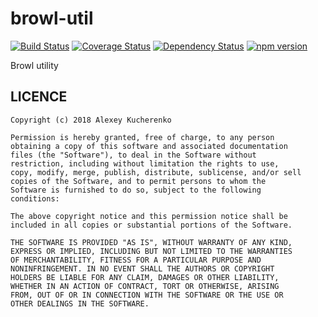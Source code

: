 # browl-util

[![Build Status](https://travis-ci.org/killmenot/browl-util.svg?branch=master)](https://travis-ci.org/killmenot/browl-util) [![Coverage Status](https://coveralls.io/repos/github/killmenot/browl-plugin-yaml/badge.svg?branch=master)](https://coveralls.io/github/killmenot/browl-util?branch=master) [![Dependency Status](https://david-dm.org/killmenot/browl-util.svg)](hhttps://david-dm.org/killmenot/browl-util) [![npm version](https://img.shields.io/npm/v/browl-util.svg)](https://www.npmjs.com/package/browl-util)

Browl utility

## LICENCE

    Copyright (c) 2018 Alexey Kucherenko

    Permission is hereby granted, free of charge, to any person
    obtaining a copy of this software and associated documentation
    files (the "Software"), to deal in the Software without
    restriction, including without limitation the rights to use,
    copy, modify, merge, publish, distribute, sublicense, and/or sell
    copies of the Software, and to permit persons to whom the
    Software is furnished to do so, subject to the following
    conditions:

    The above copyright notice and this permission notice shall be
    included in all copies or substantial portions of the Software.

    THE SOFTWARE IS PROVIDED "AS IS", WITHOUT WARRANTY OF ANY KIND,
    EXPRESS OR IMPLIED, INCLUDING BUT NOT LIMITED TO THE WARRANTIES
    OF MERCHANTABILITY, FITNESS FOR A PARTICULAR PURPOSE AND
    NONINFRINGEMENT. IN NO EVENT SHALL THE AUTHORS OR COPYRIGHT
    HOLDERS BE LIABLE FOR ANY CLAIM, DAMAGES OR OTHER LIABILITY,
    WHETHER IN AN ACTION OF CONTRACT, TORT OR OTHERWISE, ARISING
    FROM, OUT OF OR IN CONNECTION WITH THE SOFTWARE OR THE USE OR
    OTHER DEALINGS IN THE SOFTWARE.